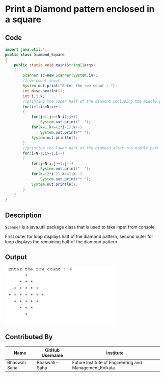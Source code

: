 # Print a Diamond pattern enclosed in a square

## Code
```Java
import java.util.*;
public class Diamond_Square 
{
    public static void main(String[]args)
    {
        Scanner sc=new Scanner(System.in);
        //row count input
        System.out.print("Enter the row count : ");
        int N=sc.nextInt();
        int i,j,k;
        //printing the upper half of the diamond including the middle part
        for(i=1;i<=N;i++)
        {
            for(j=1;j<=(N-i);j++)
                System.out.print("  ");
            for(k=1;k<=(2*i-1);k++)
                System.out.print("* ");
            System.out.println();
        }
        //printing the lower part of the diamond after the middle part
        for(i=N-1;i>=1;i--)
        {
            for(j=N-i;j>=1;j--)
                System.out.print("  ");
            for(k=(2*i-1);k>=1;k--)
                System.out.print("* ");
            System.out.println();
        }
    }
}
```

## Description

`Scanner` is a java.util package class that is used to take input from console. 

First outer for loop displays half of the diamond pattern, second outer for loop displays the remaining half of the diamond pattern.


## Output

![Code Output](./output.png)

## Contributed By

| Name         | GitHub Username                                 | Institute                                              |
| -------------| ------------------------------------------------| -------------------------------------------------------|
| Bhaswati Saha| Bhaswati-Saha                                   | Future Institute of Engineering and Management,Kolkata |
